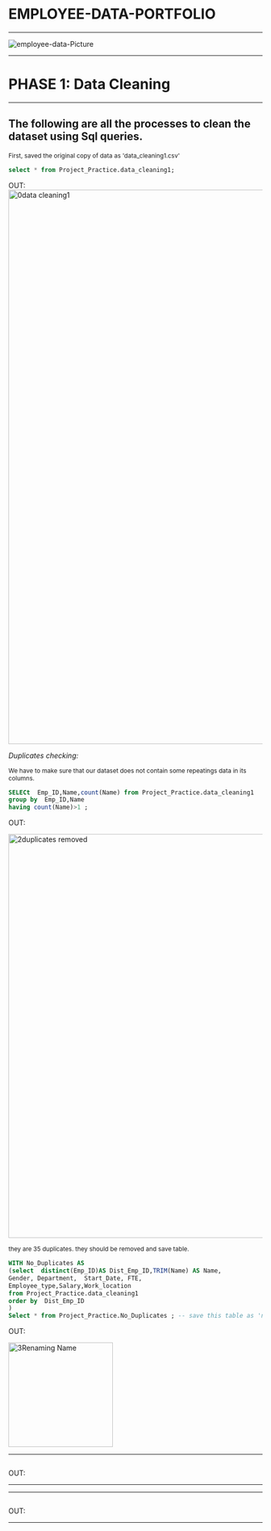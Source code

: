 <h1 style= "color= green" > EMPLOYEE-DATA-PORTFOLIO </h1>
<hr color:'red'>

![employee-data-Picture](https://github.com/JoeYves/Employee-Data-Sql-Portfolio/assets/128157898/3579d4c1-a00d-47b0-aa0f-f4a41ded7b52)
<hr>


# PHASE 1: Data Cleaning 
<hr color:'red'>



## The following are all the processes to clean the dataset using Sql queries.

<p><span style="font-size:12px;"color:green";">First, saved the original copy of data as 'data_cleaning1.csv' </span></p>

```sql
select * from Project_Practice.data_cleaning1;
```
OUT:
<img width="1098" alt="0data cleaning1" src="https://github.com/JoeYves/Employee-Data-Sql-Portfolio/assets/128157898/4130e1df-97b4-4324-af33-8968b39d363e">



*Duplicates checking:*

<p><span style="font-size:12px;"color:green";">We have to make sure that our dataset does not contain some repeatings data in its columns.</p>

```sql
SELECt  Emp_ID,Name,count(Name) from Project_Practice.data_cleaning1
group by  Emp_ID,Name
having count(Name)>1 ; 
```
OUT:

<img width="800" alt="2duplicates removed" src="https://github.com/JoeYves/Employee-Data-Sql-Portfolio/assets/128157898/c92060ad-603d-4f2c-b86d-1658198501de">

<p><span style="font-size:12px;"color:green";">they are 35 duplicates. they should be removed and save table.</span></p>

```sql
WITH No_Duplicates AS      
(select  distinct(Emp_ID)AS Dist_Emp_ID,TRIM(Name) AS Name,  
Gender, Department,  Start_Date, FTE, 
Employee_type,Salary,Work_location 
from Project_Practice.data_cleaning1
order by  Dist_Emp_ID 
)
Select * from Project_Practice.No_Duplicates ; -- save this table as 'no_duplicates' table;
```
OUT:

<img width="207" alt="3Renaming Name" src="https://github.com/JoeYves/Employee-Data-Sql-Portfolio/assets/128157898/410868b0-7ccb-4002-8ad7-aa59b925c103">

<hr>

<p> </p>

```sql

```
OUT:

<hr>




<hr>

<p> </p>

```sql

```
OUT:

<hr>










  






